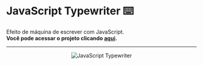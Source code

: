 # JavaScript Typewriter ⌨️
Efeito de máquina de escrever com JavaScript.   
**Você pode acessar o projeto clicando [aqui](https://devmagno.github.io/js-typewriter/).**    
***
<p align="center">
 <img src="https://media3.giphy.com/media/W2HwepardRA5OHDogh/giphy.gif" alt="JavaScript Typewriter" title="JavaScript Typewriter">
</p>
